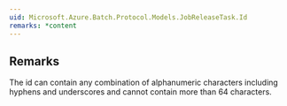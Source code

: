 ```yaml
---  
uid: Microsoft.Azure.Batch.Protocol.Models.JobReleaseTask.Id  
remarks: *content  
---  
```

  
## Remarks  
 The id can contain any combination of alphanumeric characters             including hyphens and underscores and cannot contain more than 64             characters.